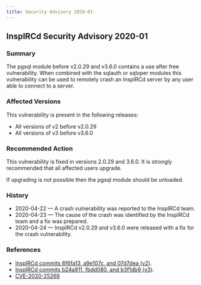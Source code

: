 ```yaml
---
title: Security Advisory 2020-01
---
```


## InspIRCd Security Advisory 2020-01

### Summary

The pgsql module before v2.0.29 and v3.6.0 contains a use after free vulnerability. When combined with the sqlauth or sqloper modules this vulnerability can be used to remotely crash an InspIRCd server by any user able to connect to a server.

### Affected Versions

This vulnerability is present in the following releases:

* All versions of v2 before v2.0.29
* All versions of v3 before v3.6.0

### Recommended Action

This vulnerability is fixed in versions 2.0.29 and 3.6.0. It is strongly recommended that all affected users upgrade.

If upgrading is not possible then the pgsql module should be unloaded.

### History

* 2020-04-22 &mdash; A crash vulnerability was reported to the InspIRCd team.
* 2020-04-23 &mdash; The cause of the crash was identified by the InspIRCd team and a fix was prepared.
* 2020-04-24 &mdash; InspIRCd v2.0.29 and v3.6.0 were released with a fix for the crash vulnerability.

### References

* [InspIRCd commits 6f6fa13, a9e107c, and 07d7dea (v2)](https://github.com/inspircd/inspircd/compare/v2.0.28...07d7dea).
* [InspIRCd commits b24a911, fbdd080, and b3f1db9 (v3)](https://github.com/inspircd/inspircd/compare/426d1c8...b3f1db9).
* [CVE-2020-25269](https://cve.mitre.org/cgi-bin/cvename.cgi?name=CVE-2020-25269)
